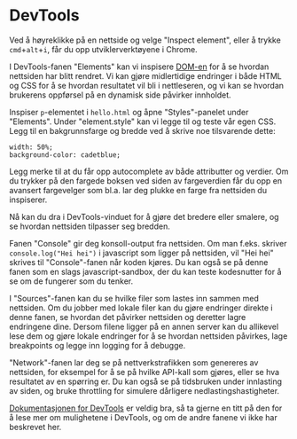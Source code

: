 # DevTools

Ved å høyreklikke på en nettside og velge "Inspect element", eller å trykke `cmd`+`alt`+`i`, får du opp utviklerverktøyene i Chrome.

I DevTools-fanen "Elements" kan vi inspisere [DOM-en](./03-dom.md) for å se hvordan nettsiden har blitt rendret. Vi kan gjøre midlertidige endringer i både HTML og CSS for å se hvordan resultatet vil bli i nettleseren, og vi kan se hvordan brukerens oppførsel på en dynamisk side påvirker innholdet.

Inspiser `p`-elementet i `hello.html` og åpne "Styles"-panelet under "Elements". Under "element.style" kan vi legge til og teste vår egen CSS. Legg til en bakgrunnsfarge og bredde ved å skrive noe tilsvarende dette:

```
width: 50%;
background-color: cadetblue;
```

Legg merke til at du får opp autocomplete av både attributter og verdier. Om du trykker på den fargede boksen ved siden av fargeverdien får du opp en avansert fargevelger som bl.a. lar deg plukke en farge fra nettsiden du inspiserer.

Nå kan du dra i DevTools-vinduet for å gjøre det bredere eller smalere, og se hvordan nettsiden tilpasser seg bredden.

Fanen "Console" gir deg konsoll-output fra nettsiden. Om man f.eks. skriver `console.log("Hei hei")` i javascript som ligger på nettsiden, vil "Hei hei" skrives til "Console"-fanen når koden kjøres. Du kan også se på denne fanen som en slags javascript-sandbox, der du kan teste kodesnutter for å se om de fungerer som du tenker.

I "Sources"-fanen kan du se hvilke filer som lastes inn sammen med nettsiden. Om du jobber med lokale filer kan du gjøre endringer direkte i denne fanen, se hvordan det påvirker nettsiden og deretter lagre endringene dine. Dersom filene ligger på en annen server kan du allikevel lese dem og gjøre lokale endringer for å se hvordan nettsiden påvirkes, lage breakpoints og legge inn logging for å debugge.

"Network"-fanen lar deg se på nettverkstrafikken som genereres av nettsiden, for eksempel for å se på hvilke API-kall som gjøres, eller se hva resultatet av en spørring er. Du kan også se på tidsbruken under innlasting av siden, og bruke throttling for simulere dårligere nedlastingshastigheter.

[Dokumentasjonen for DevTools](https://developers.google.com/web/tools/chrome-devtools/) er veldig bra, så ta gjerne en titt på den for å lese mer om mulighetene i DevTools, og om de andre fanene vi ikke har beskrevet her.

